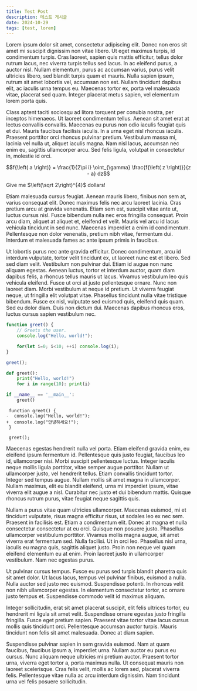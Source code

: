 ```yaml
---
title: Test Post
description: 테스트 게시글
date: 2024-10-29
tags: [test, lorem]
---
```


Lorem ipsum dolor sit amet, consectetur adipiscing elit. Donec non eros sit amet mi suscipit dignissim non vitae libero. Ut eget maximus turpis, id condimentum turpis. Cras laoreet, sapien quis mattis efficitur, tellus dolor rutrum lacus, nec viverra turpis tellus sed lacus. In ac eleifend purus, a auctor nisl. Nullam elementum, purus ac accumsan varius, purus velit ultricies libero, sed blandit turpis quam et mauris. Nulla sapien ipsum, rutrum sit amet lobortis vel, accumsan non est. Nullam tincidunt dapibus elit, ac iaculis urna tempus eu. Maecenas tortor ex, porta vel malesuada vitae, placerat sed quam. Integer placerat metus sapien, vel elementum lorem porta quis.

Class aptent taciti sociosqu ad litora torquent per conubia nostra, per inceptos himenaeos. Ut laoreet condimentum tellus. Aenean sit amet erat at lectus convallis convallis. Maecenas eu purus non odio iaculis feugiat quis et dui. Mauris faucibus facilisis iaculis. In a urna eget nisl rhoncus iaculis. Praesent porttitor orci rhoncus pulvinar pretium. Vestibulum massa mi, lacinia vel nulla ut, aliquet iaculis magna. Nam nisl lacus, accumsan nec enim eu, sagittis ullamcorper arcu. Sed felis ligula, volutpat in consectetur in, molestie id orci.

$$f{\left( a \right)} = \frac{1}{2\pi i} \oint_{\gamma} \frac{f{\left( z \right)}}{z - a} dz$$

Give me $\left(\sqrt 2\right)^{4}$ dollars!

Etiam malesuada cursus feugiat. Aenean mauris libero, finibus non sem at, varius consequat elit. Donec maximus felis nec arcu laoreet lacinia. Cras pretium arcu at gravida venenatis. Etiam sem est, suscipit vitae ante ut, luctus cursus nisl. Fusce bibendum nulla nec eros fringilla consequat. Proin arcu diam, aliquet at aliquet et, eleifend et velit. Mauris vel arcu id lacus vehicula tincidunt in sed nunc. Maecenas imperdiet a enim id condimentum. Pellentesque non dolor venenatis, pretium nibh vitae, fermentum dui. Interdum et malesuada fames ac ante ipsum primis in faucibus.

Ut lobortis purus nec ante gravida efficitur. Donec condimentum, arcu id interdum vulputate, tortor velit tincidunt ex, ut laoreet nunc est et libero. Sed sed diam velit. Vestibulum non pulvinar dui. Etiam id augue non nunc aliquam egestas. Aenean luctus, tortor et interdum auctor, quam diam dapibus felis, a rhoncus tellus mauris ut lacus. Vivamus vestibulum leo quis vehicula eleifend. Fusce ut orci at justo pellentesque ornare. Nunc non laoreet diam. Morbi vestibulum at neque id pretium. Ut viverra feugiat neque, ut fringilla elit volutpat vitae. Phasellus tincidunt nulla vitae tristique bibendum. Fusce ex nisl, vulputate sed euismod quis, eleifend quis quam. Sed eu dolor diam. Duis non dictum dui. Maecenas dapibus rhoncus eros, luctus cursus sapien vestibulum nec.

```js
function greet() {
    // Greets the user.
    console.log("Hello, world!");

    for(let i=0; i<10; ++i) console.log(i);
}

greet();
```

```py
def greet():
    print("Hello, world!")
    for i in range(10): print(i)

if __name__ == '__main__':
    greet()
```

```diff-js
 function greet() {
-  console.log("Hello, world!");
+  console.log("안녕하세요!");
 }

 greet();
```

Maecenas egestas hendrerit nulla vel porta. Etiam eleifend gravida enim, eu eleifend ipsum fermentum id. Pellentesque quis justo feugiat, faucibus leo id, ullamcorper nisi. Morbi suscipit pellentesque luctus. Integer iaculis neque mollis ligula porttitor, vitae semper augue porttitor. Nullam ut ullamcorper justo, vel hendrerit tellus. Etiam convallis tincidunt tortor. Integer sed tempus augue. Nullam mollis sit amet magna in ullamcorper. Nullam maximus, elit eu blandit eleifend, urna mi imperdiet ipsum, vitae viverra elit augue a nisl. Curabitur nec justo et dui bibendum mattis. Quisque rhoncus rutrum purus, vitae feugiat neque sagittis quis.

Nullam a purus vitae quam ultricies ullamcorper. Maecenas euismod, mi et tincidunt vulputate, risus magna efficitur risus, ut sodales leo ex nec sem. Praesent in facilisis est. Etiam a condimentum elit. Donec at magna et nulla consectetur consectetur at eu orci. Quisque non posuere justo. Phasellus ullamcorper vestibulum porttitor. Vivamus mollis magna augue, sit amet viverra erat fermentum sed. Nulla facilisi. Ut in orci leo. Phasellus nisl urna, iaculis eu magna quis, sagittis aliquet justo. Proin non neque vel quam eleifend elementum eu at enim. Proin laoreet justo in ullamcorper vestibulum. Nam nec egestas purus.

Ut pulvinar cursus tempus. Fusce eu purus sed turpis blandit pharetra quis sit amet dolor. Ut lacus lacus, tempus vel pulvinar finibus, euismod a nulla. Nulla auctor sed justo nec euismod. Suspendisse potenti. In rhoncus velit non nibh ullamcorper egestas. In elementum consectetur tortor, ac ornare justo tempus et. Suspendisse commodo velit id maximus aliquam.

Integer sollicitudin, erat sit amet placerat suscipit, elit felis ultrices tortor, eu hendrerit mi ligula sit amet velit. Suspendisse ornare egestas justo fringilla fringilla. Fusce eget pretium sapien. Praesent vitae tortor vitae lacus cursus mollis quis tincidunt orci. Pellentesque accumsan auctor turpis. Mauris tincidunt non felis sit amet malesuada. Donec at diam sapien.

Suspendisse pulvinar sapien in sem gravida euismod. Nam at quam faucibus, faucibus ipsum a, imperdiet urna. Nullam auctor eu purus eu cursus. Nunc aliquam neque ultricies mi pretium auctor. Praesent tortor urna, viverra eget tortor a, porta maximus nulla. Ut consequat mauris non laoreet scelerisque. Cras felis velit, mollis ac lorem sed, placerat viverra felis. Pellentesque vitae nulla ac arcu interdum dignissim. Nam tincidunt urna vel felis posuere sollicitudin.